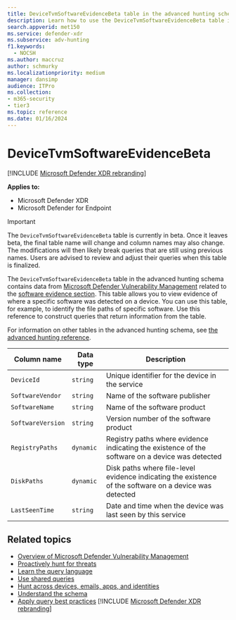 ```yaml
---
title: DeviceTvmSoftwareEvidenceBeta table in the advanced hunting schema
description: Learn how to use the DeviceTvmSoftwareEvidenceBeta table in the advanced hunting schema.
search.appverid: met150
ms.service: defender-xdr
ms.subservice: adv-hunting
f1.keywords: 
  - NOCSH
ms.author: maccruz
author: schmurky
ms.localizationpriority: medium
manager: dansimp
audience: ITPro
ms.collection: 
- m365-security
- tier3
ms.topic: reference
ms.date: 01/16/2024
---
```


# DeviceTvmSoftwareEvidenceBeta

[!INCLUDE [Microsoft Defender XDR rebranding](../includes/microsoft-defender.md)]


**Applies to:**
- Microsoft Defender XDR
- Microsoft Defender for Endpoint

> [!IMPORTANT]
> The `DeviceTvmSoftwareEvidenceBeta` table is currently in beta. Once it leaves beta, the final table name will change and column names may also change. The modifications will then likely break queries that are still using previous names. Users are advised to review and adjust their queries when this table is finalized. 

The `DeviceTvmSoftwareEvidenceBeta` table in the advanced hunting schema contains data from [Microsoft Defender Vulnerability Management](/windows/security/threat-protection/microsoft-defender-atp/next-gen-threat-and-vuln-mgt) related to the [software evidence section](/microsoft-365/security/defender-endpoint/tvm-software-inventory#software-evidence). This table allows you to view evidence of where a specific software was detected on a device. You can use this table, for example, to identify the file paths of specific software. Use this reference to construct queries that return information from the table.

For information on other tables in the advanced hunting schema, see [the advanced hunting reference](advanced-hunting-schema-tables.md).

| Column name | Data type | Description |
|-------------|-----------|-------------|
| `DeviceId` | `string` | Unique identifier for the device in the service |
| `SoftwareVendor` | `string` | Name of the software publisher |
| `SoftwareName` | `string` | Name of the software product |
| `SoftwareVersion` | `string` | Version number of the software product |
| `RegistryPaths` | `dynamic` | Registry paths where evidence indicating the existence of the software on a device was detected |
| `DiskPaths` | `dynamic` | Disk paths where file-level evidence indicating the existence of the software on a device was detected |
| `LastSeenTime` | `string` | Date and time when the device was last seen by this service |

## Related topics

- [Overview of Microsoft Defender Vulnerability Management](/windows/security/threat-protection/microsoft-defender-atp/next-gen-threat-and-vuln-mgt)
- [Proactively hunt for threats](advanced-hunting-overview.md)
- [Learn the query language](advanced-hunting-query-language.md)
- [Use shared queries](advanced-hunting-shared-queries.md)
- [Hunt across devices, emails, apps, and identities](advanced-hunting-query-emails-devices.md)
- [Understand the schema](advanced-hunting-schema-tables.md)
- [Apply query best practices](advanced-hunting-best-practices.md)
[!INCLUDE [Microsoft Defender XDR rebranding](../../includes/defender-m3d-techcommunity.md)]
